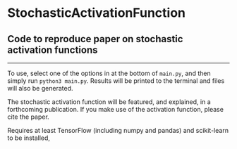 # StochasticActivationFunction
## Code to reproduce paper on stochastic activation functions

---

To use, select one of the options in at the bottom of `main.py`, and then simply run `python3 main.py`.  Results will be printed to the terminal and files will also be generated.

The stochastic activation function will be featured, and explained, in a forthcoming publication.  If you make use of the activation function, please cite the paper.

Requires at least TensorFlow (including numpy and pandas) and scikit-learn to be installed,
